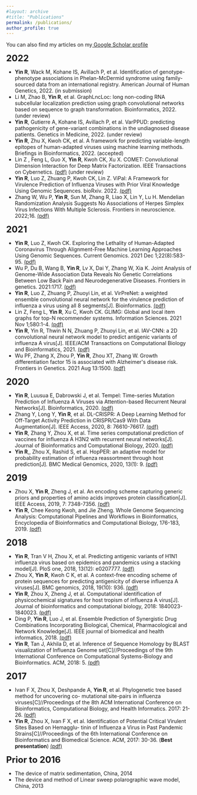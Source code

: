 ```yaml
---
#layout: archive
#title: "Publications"
permalink: /publications/
author_profile: true
---
```


You can also find my articles on my<a href="https://scholar.google.com/citations?user=MZigJDUAAAAJ&hl=en"> Google Scholar profile</a>

<font size="5"><b>2022</b></font>  
- <strong>Yin R</strong>, Wack M, Kohane IS, Avillach P, et al. Identification of genotype-phenotype associations in Phelan-McDermid syndrome using family-sourced data from an international registry. American Journal of Human Genetics, 2022. (in submission)
- Li M, Zhao B, <strong>Yin R</strong>, et al. GraphLncLoc: long non-coding RNA subcellular localization prediction using graph convolutional networks based on sequence to graph transformation. Bioinformatics, 2022. (under review)
- <strong>Yin R</strong>, Gutierre A, Kohane IS, Avillach P, et al. VarPPUD: predicting pathogenicity of gene-variant combinations in the undiagnosed disease patients. Genetics in Medicine, 2022. (under review)	
- <strong>Yin R</strong>, Zhu X, Kwoh CK, et al. A framework for predicting variable-length epitopes of human-adapted viruses using machine learning methods. Briefings in Bioinformatics, 2022. (accepted)
- Lin Z , Feng L, Guo X, <strong>Yin R</strong>, Kwoh CK, Xu X. COMET: Convolutional Dimension Interaction for Deep Matrix Factorization. IEEE Transactions on Cybernetics. <a href="https://arxiv.org/pdf/2007.14129.pdf">(pdf)</a> (under review)
- <strong>Yin R</strong>, Luo Z, Zhuang P, Kwoh CK, Lin Z. ViPal: A Framework for Virulence Prediction of Influenza Viruses with Prior Viral Knowledge Using Genomic Sequences. bioRxiv. 2022. <a href="https://www.biorxiv.org/content/10.1101/2022.03.24.485635v1.full.pdf">(pdf)</a>
- Zhang W, Wu P, <strong>Yin R</strong>, Sun M, Zhang R, Liao X, Lin Y, Lu H. Mendelian Randomization Analysis Suggests No Associations of Herpes Simplex Virus Infections With Multiple Sclerosis. Frontiers in neuroscience. 2022;16. <a href="https://www.frontiersin.org/articles/10.3389/fnins.2022.817067/full">(pdf)</a>

<font size="5"><b>2021</b></font>
- <strong>Yin R</strong>, Luo Z, Kwoh CK. Exploring the Lethality of Human-Adapted Coronavirus Through Alignment-Free Machine Learning Approaches Using Genomic Sequences. Current Genomics. 2021 Dec 1;22(8):583-95. <a href="https://www.biorxiv.org/content/10.1101/2020.07.15.176933v1.full.pdf">(pdf)</a>
- Wu P, Du B, Wang B, <strong>Yin R</strong>, Lv X, Dai Y, Zhang W, Xia K. Joint Analysis of Genome-Wide Association Data Reveals No Genetic Correlations Between Low Back Pain and Neurodegenerative Diseases. Frontiers in genetics. 2021:1717. <a href="https://www.frontiersin.org/articles/10.3389/fgene.2021.744299/full">(pdf)</a>
- <strong>Yin R</strong>, Luo Z, Zhuang P, Zhuoyi Lin, et al. VirPreNet: a weighted ensemble convolutional neural network for the virulence prediction of influenza a virus using all 8 segments[J]. Bioinformatics. <a href="https://drive.google.com/file/d/1aykYKyApKUB2nSQ-5F-n16EEUUluvewA/view?usp=sharing">(pdf)</a>
- Lin Z, Feng L, <strong>Yin R</strong>, Xu C, Kwoh CK. GLIMG: Global and local item graphs for top-N recommender systems. Information Sciences. 2021 Nov 1;580:1-4. <a href="https://arxiv.org/pdf/2007.14018.pdf">(pdf)</a>
- <strong>Yin R</strong>, Yin R, Thwin N N, Zhuang P, Zhuoyi Lin, et al. IAV-CNN: a 2D convolutional neural network model to predict antigenic variants of influenza A virus[J]. IEEE/ACM Transactions on Computational Biology and Bioinformatics, 2021. <a href="https://www.biorxiv.org/content/10.1101/2020.07.15.204883v1.full.pdf">(pdf)</a>
- Wu PF, Zhang X, Zhou P, <strong>Yin R</strong>, Zhou XT, Zhang W. Growth differentiation factor 15 is associated with Alzheimer's disease risk. Frontiers in Genetics. 2021 Aug 13:1500. <a href="https://www.frontiersin.org/articles/10.3389/fgene.2021.700371/full">(pdf)</a>


<font size="5"><b>2020</b></font>
- <strong>Yin R</strong>, Luusua E, Dabrowski J, et al. Tempel: Time-series Mutation Prediction of Influenza A Viruses via Attention-based Recurrent Neural Networks[J]. Bioinformatics, 2020. <a href="https://drive.google.com/file/d/1Gh179fn77z95QaKZxAB9EegKYgBCEMOI/view?usp=sharing">(pdf)</a>
- Zhang Y, Long Y, <strong>Yin R</strong>, et al. DL-CRISPR: A Deep Learning Method for Off-Target Activity Prediction in CRISPR/Cas9 With Data Augmentation[J]. IEEE Access, 2020, 8: 76610-76617. <a href="https://ieeexplore.ieee.org/stamp/stamp.jsp?tp=&arnumber=9076075">(pdf)</a>
- <strong>Yin R</strong>, Zhang Y, Zhou X, et al. Time series computational prediction of vaccines for influenza A H3N2 with recurrent neural networks[J]. Journal of Bioinformatics and Computational Biology, 2020. <a href="https://drive.google.com/file/d/1J-GRWUcammurn0NZWtl5hZ0DFS1jeXC2/view?usp=sharing">(pdf)</a>
- <strong>Yin R</strong>,, Zhou X, Rashid S, et al. HopPER: an adaptive model for probability estimation of influenza reassortment through host prediction[J]. BMC Medical Genomics, 2020, 13(1): 9. <a href="https://bmcmedgenomics.biomedcentral.com/articles/10.1186/s12920-019-0656-7">(pdf)</a>

<font size="5"><b>2019</b></font>
- Zhou X, <strong>Yin R</strong>, Zheng J, et al. An encoding scheme capturing generic priors and properties of amino acids improves protein classification[J]. IEEE Access, 2019, 7: 7348-7356. <a href="https://ieeexplore.ieee.org/stamp/stamp.jsp?tp=&arnumber=8594660">(pdf)</a>
- <strong>Yin R</strong>, Chee Keong Kwoh, and Jie Zheng. Whole Genome Sequencing Analysis: Computational Pipelines and Workflows in Bioinformatics, Encyclopedia of Bioinformatics and Computational Biology, 176-183, 2019. <a href="https://drive.google.com/file/d/17rcMUkSofgoFGW3xtz6UOaqoDi3MXU07/view?usp=sharing">(pdf)</a>

<font size="5"><b>2018</b></font>
- <strong>Yin R</strong>, Tran V H, Zhou X, et al. Predicting antigenic variants of H1N1 influenza virus based on epidemics and pandemics using a stacking model[J]. PloS one, 2018, 13(12): e0207777. <a href="https://journals.plos.org/plosone/article/file?id=10.1371/journal.pone.0207777&type=printable">(pdf)</a>
- Zhou X, <strong>Yin R</strong>, Kwoh C K, et al. A context-free encoding scheme of protein sequences for predicting antigenicity of diverse influenza A viruses[J]. BMC genomics, 2018, 19(10): 936. <a href="https://bmcgenomics.biomedcentral.com/articles/10.1186/s12864-018-5282-9">(pdf)</a>
- <strong>Yin R</strong>, Zhou X, Zheng J, et al. Computational identification of physicochemical signatures for host tropism of influenza A virus[J]. Journal of bioinformatics and computational biology, 2018: 1840023- 1840023. <a href="https://drive.google.com/file/d/1IWHPJdqRLcJts6hhk5AoHVprtXtvghd-/view?usp=sharing">(pdf)</a>
- Ding P, <strong>Yin R</strong>, Luo J, et al. Ensemble Prediction of Synergistic Drug Combinations Incorporating Biological, Chemical, Pharmacological and Network Knowledge[J]. IEEE journal of biomedical and health informatics, 2018. <a href="https://drive.google.com/file/d/1PRoRS9bG3GCTWEfiwV6cCiu-ue9clStU/view?usp=sharing">(pdf)</a>
- <strong>Yin R</strong>, Tan J, Akhila D, et al. Inference of Sequence Homology by BLAST visualization of Influenza Genome set[C]//Proceedings of the 9th International Conference on Computational Systems-Biology and Bioinformatics. ACM, 2018: 5. <a href="https://drive.google.com/file/d/1ZDVAb8Sbh9RJzztc2JLeAQ9V_ZA7ugNP/view?usp=sharing">(pdf)</a>

<font size="5"><b>2017</b></font> 
- Ivan F X, Zhou X, Deshpande A, <strong>Yin R</strong>, et al. Phylogenetic tree based method for uncovering co- mutational site-pairs in influenza viruses[C]//Proceedings of the 8th ACM International Conference on Bioinformatics, Computational Biology, and Health Informatics. 2017: 21-26. <a href="https://drive.google.com/file/d/1QFB7XJnoSvioAQd1zzhKG1oM2NhCmvjl/view?usp=sharing">(pdf)</a>
- <strong>Yin R</strong>, Zhou X, Ivan F X, et al. Identification of Potential Critical Virulent Sites Based on Hemagglu- tinin of Influenza a Virus in Past Pandemic Strains[C]//Proceedings of the 6th International Conference on Bioinformatics and Biomedical Science. ACM, 2017: 30-36. (<strong>Best presentation</strong>) <a href="https://drive.google.com/file/d/1xcg31PhgY7DVH1FsRg3AX9uL2ySfUJ7p/view?usp=sharing">(pdf)</a>

<font size="5"><b>Prior to 2016</b></font>
- The device of matrix sedimentation, China, 2014
- The device and method of Linear sweep polarographic wave model, China, 2013
